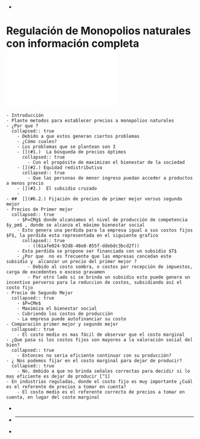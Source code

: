 -
# [](#6.) Regulación de Monopolios naturales con información completa ![​📚​ ](../assets/Teoría_de_la_Reguación_Económica_1638914167455_0.pdf)
	- Introducción
	- Plante metodos para establecer precios a monopolios naturales
	- ¿Por que ?
	  collapsed:: true
		- Debido a que estos generan ciertos problemas
		- ¿Cómo cuales?
		- Los problemas que se plantean son 3
		- [](#1.)  La búsqueda de precios óptimos
		  collapsed:: true
			- Con el propósito de maximizan el bienestar de la sociedad
		- [](#2.) Equidad redistributiva
		  collapsed:: true
			- Que las personas de menor ingreso puedan acceder a productos a menos precio
		- [](#3.)  El subsidio cruzado
		-
	- ##  [](#6.2.) Fijación de precios de primer mejor versus segundo mejor
	- Precios de Primer mejor
	  collapsed:: true
		- $P=CMg$ donde alcanzamos el nivel de producción de competencia $y_pm$ , donde se alcanza el máximo bienestar social
		- Esto genera una perdida para la empresa igual a sus costos fijos $F$, la perdida esta representada en el siguiente grafico
		  collapsed:: true
			- ((61afe024-92d8-48e8-855f-ddebdc3bcd2f))
		- Esta perdida se propone ser financiada con un subsidio $T$
		- ¿Por que  no es frecuente que las empresas concedan este subsidio y  alcanzar un precio del primer mejor ?
			- Debido al costo sombra, o costos por recepción de impuestos, carga de excedentes o exceso gravamen
			- Por otro lado si se brinda un subsidio esto puede genera un incentivo perverso para la reduccion de costos, subsidiando así el costo fijo
	- Precio de Segundo Mejor
	  collapsed:: true
		- $P=CMe$
		- Maximiza el bienestar social
		- Cubriendo los costos de producción
		- La empresa puede autofinanciar su costo
	- Comparación primer mejor y segundo mejor
	  collapsed:: true
		- El costo medio es mas fácil de observar que el costo marginal
	- ¿Que pasa si los costos fijos son mayores a la valoración social del bien?
	  collapsed:: true
		- Entonces no seria eficiente continuar con su producción?
	- ¿ Nos podemos fijar en el costo marginal para dejar de producir?
	  collapsed:: true
		- No, debido a que no brinda señales correctas para decidir si lo mas eficiente es dejar de producir [^1]
	- En industrias reguladas, donde el costo fijo es muy importante ¿Cuál es el referente de precios a tomar en cuenta?
		- El costo medio es el referente correcto de precios a tomar en cuenta, en lugar del costo marginal
-
-
  ---
- [^1]: ((61b0089d-c0ca-4616-bbc9-377124c9bed5))